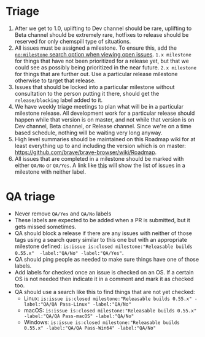 # Triage

1. After we get to 1.0, uplifting to Dev channel should be rare, uplifting to Beta channel should be extremely rare, hotfixes to release should be reserved for only chemspill type of situations.
2. All issues must be assigned a milestone.
To ensure this, add the [`no:milestone` search option when viewing open issues](https://github.com/brave/brave-browser/issues?utf8=%E2%9C%93&q=is%3Aissue+is%3Aopen+no%3Amilestone).  `1.x milestone` for things that have not been prioritized for a release yet, but that we could see as possibly being prioritized in the near future.  `2.x milestone` for things that are further out.  Use a particular release milestone otherwise to target that release.
3. Issues that should be locked into a particular milestone without consultation to the person putting it there, should get the `release/blocking` label added to it.
4. We have weekly triage meetings to plan what will be in a particular milestone release.  All development work for a particular release should happen while that version is on master, and not while that version is on Dev channel, Beta channel, or Release channel.  Since we're on a time based schedule, nothing will be waiting very long anyway.
5. High level summaries should be maintained on this Roadmap wiki for at least everything up to and including the version which is on master: https://github.com/brave/brave-browser/wiki/Roadmap.
6. All issues that are completed in a milestone should be marked with either `QA/No` or `QA/Yes`. A link like [this](https://github.com/brave/brave-browser/issues?q=is%3Aissue+milestone%3A%22Releasable+builds+0.55.x%22+-label%3AQA%2FYes+-label%3AQA%2FNo+is%3Aclosed) will show the list of issues in a milestone with neither label.


# QA triage

- Never remove `QA/Yes` and `QA/No` labels
- These labels are expected to be added when a PR is submitted, but it gets missed sometimes.
- QA should block a release if there are any issues with neither of those tags using a search query similar to this one but with an appropriate milestone defined: `is:issue is:closed milestone:"Releasable builds 0.55.x"  -label:"QA/No" -label:"QA/Yes"`.
- QA should ping people as needed to make sure things have one of those labels.
- Add labels for checked once an issue is checked on an OS.  If a certain OS is not needed then indicate it in a comment and mark it as checked too.
- QA should use a search like this to find things that are not yet checked:
  - Linux: `is:issue is:closed milestone:"Releasable builds 0.55.x" -label:"QA/QA Pass-Linux" -label:"QA/No"`
  - macOS: `is:issue is:closed milestone:"Releasable builds 0.55.x" -label:"QA/QA Pass-macOS" -label:"QA/No"`
  - Windows: `is:issue is:closed milestone:"Releasable builds 0.55.x" -label:"QA/QA Pass-Win64" -label:"QA/No"`